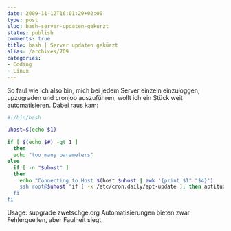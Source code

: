 ```yaml
---
date: 2009-11-12T16:01:29+02:00
type: post
slug: bash-server-updaten-gekurzt
status: publish
comments: true
title: bash | Server updaten gekürzt
alias: /archives/709
categories:
- Coding
- Linux
---
```


So faul wie ich also bin, mich bei jedem Server einzeln einzuloggen, upzugraden und cronjob auszuführen, wollt ich ein Stück weit automatisieren. Dabei raus kam:

``` bash
#!/bin/bash

uhost=$(echo $1)

if [ $(echo $#) -gt 1 ]
  then
  echo "too many parameters"
else
  if [ -n "$uhost" ]
  then
    echo "Connecting to Host $(host $uhost | awk '{print $1" "$4}')
    ssh root@$uhost "if [ -x /etc/cron.daily/apt-update ]; then aptitude upgrade && /etc/cron.daily/apt-update ; fi"
  fi
fi
```

Usage: supgrade zwetschge.org
Automatisierungen bieten zwar Fehlerquellen, aber Faulheit siegt.
